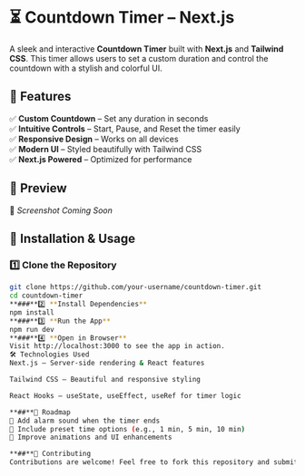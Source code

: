 # ⏳ Countdown Timer – Next.js  

A sleek and interactive **Countdown Timer** built with **Next.js** and **Tailwind CSS**. This timer allows users to set a custom duration and control the countdown with a stylish and colorful UI.  

## 🌟 Features  

✅ **Custom Countdown** – Set any duration in seconds  
✅ **Intuitive Controls** – Start, Pause, and Reset the timer easily  
✅ **Responsive Design** – Works on all devices  
✅ **Modern UI** – Styled beautifully with Tailwind CSS  
✅ **Next.js Powered** – Optimized for performance  

## 🎨 Preview  

🔻 *Screenshot Coming Soon*  

## 🚀 Installation & Usage  

### 1️⃣ Clone the Repository  
```sh
git clone https://github.com/your-username/countdown-timer.git
cd countdown-timer
**###**2️⃣ **Install Dependencies**
npm install
**###**3️⃣ **Run the App**
npm run dev
**###**4️⃣ **Open in Browser**
Visit http://localhost:3000 to see the app in action.
🛠 Technologies Used
Next.js – Server-side rendering & React features

Tailwind CSS – Beautiful and responsive styling

React Hooks – useState, useEffect, useRef for timer logic

**##**🎯 Roadmap
🔹 Add alarm sound when the timer ends
🔹 Include preset time options (e.g., 1 min, 5 min, 10 min)
🔹 Improve animations and UI enhancements

**##**🤝 Contributing
Contributions are welcome! Feel free to fork this repository and submit pull requests.
